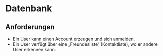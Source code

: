 # Datenbank

## Anforderungen

* Ein User kann einen Account erzeugen und sich anmelden.
* Ein User verfügt über eine „Freundesliste“ (Kontaktliste), wo er andere User
erkennen kann.